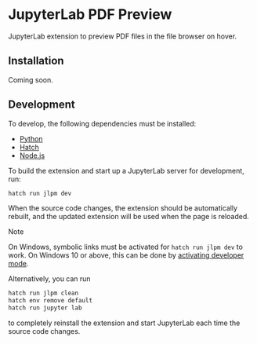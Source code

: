 # JupyterLab PDF Preview

JupyterLab extension to preview PDF files in the file browser on hover.

## Installation

Coming soon.

## Development

To develop, the following dependencies must be installed:

- [Python](https://www.python.org/downloads/)
- [Hatch](https://hatch.pypa.io/latest/install/)
- [Node.js](https://nodejs.org/en/download)

To build the extension and start up a JupyterLab server for development, run:

```bash
hatch run jlpm dev
```

When the source code changes, the extension should be automatically rebuilt, and the
updated extension will be used when the page is reloaded.

> [!NOTE]  
> On Windows, symbolic links must be activated for `hatch run jlpm dev` to work. On
> Windows 10 or above, this can be done by
> [activating developer mode](https://learn.microsoft.com/en-us/windows/apps/get-started/enable-your-device-for-development).
>
> Alternatively, you can run
>
> ```bash
> hatch run jlpm clean
> hatch env remove default
> hatch run jupyter lab
> ```
>
> to completely reinstall the extension and start JupyterLab each time the source code
> changes.
